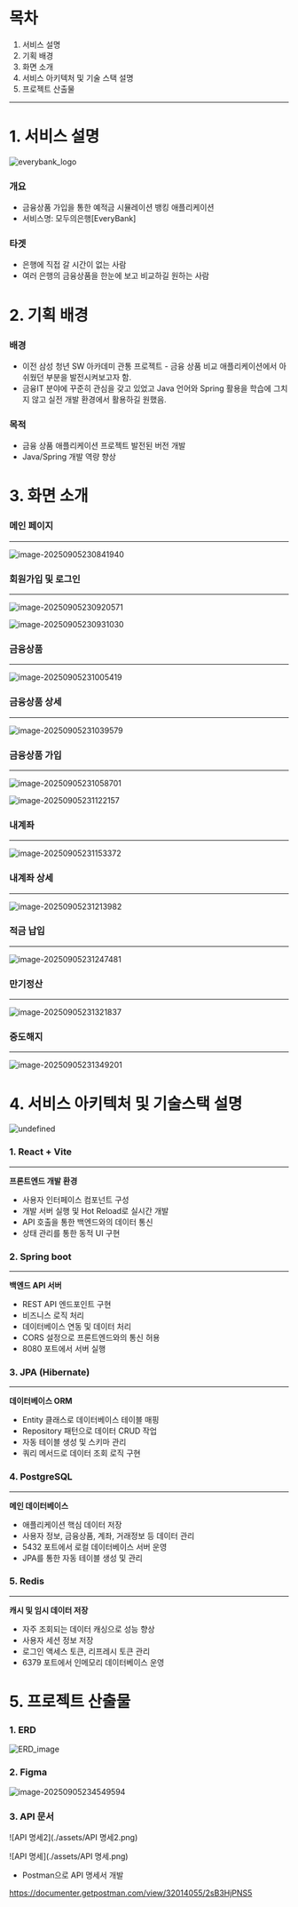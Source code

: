 # 목차

1. 서비스 설명
2. 기획 배경
3. 화면 소개
4. 서비스 아키텍처 및 기술 스택 설명
5. 프로젝트 산출물

---

# 1. 서비스 설명

![everybank_logo](./assets/everybank_logo-1757080724852-2.png)

### 개요

- 금융상품 가입을 통한 예적금 시뮬레이션 뱅킹 애플리케이션
- 서비스명: 모두의은행[EveryBank]



### 타겟

- 은행에 직접 갈 시간이 없는 사람
- 여러 은행의 금융상품을 한눈에 보고 비교하길 원하는 사람



# 2. 기획 배경

### 배경

- 이전 삼성 청년 SW 아카데미 관통 프로젝트 - 금융 상품 비교 애플리케이션에서 아쉬웠던 부분을 발전시켜보고자 함.
- 금융IT 분야에 꾸준히 관심을 갖고 있었고 Java 언어와 Spring 활용을 학습에 그치지 않고 실전 개발 환경에서 활용하길 원했음.

### 목적

- 금융 상품 애플리케이션 프로젝트 발전된 버전 개발
- Java/Spring 개발 역량 향상



# 3. 화면 소개

### 메인 페이지

---

![image-20250905230841940](./assets/image-20250905230841940-1757081324789-4-1757081326998-6.png)

### 회원가입 및 로그인

---

![image-20250905230920571](./assets/image-20250905230920571.png)

![image-20250905230931030](./assets/image-20250905230931030.png)



### 금융상품

---

![image-20250905231005419](./assets/image-20250905231005419.png)



### 금융상품 상세

---

![image-20250905231039579](./assets/image-20250905231039579.png)

### 금융상품 가입

---

![image-20250905231058701](./assets/image-20250905231058701.png)

![image-20250905231122157](./assets/image-20250905231122157.png)

### 내계좌

---

![image-20250905231153372](./assets/image-20250905231153372.png)

### 내계좌 상세

---

![image-20250905231213982](./assets/image-20250905231213982.png)

### 적금 납입

---

![image-20250905231247481](./assets/image-20250905231247481.png)

### 만기정산

---

![image-20250905231321837](./assets/image-20250905231321837.png)

### 중도해지

---

![image-20250905231349201](./assets/image-20250905231349201.png)



# 4. 서비스 아키텍처 및 기술스택 설명

![undefined](./assets/undefined-1757083074504-9.png)

### 1. React + Vite

---

**프론트엔드 개발 환경**

- 사용자 인터페이스 컴포넌트 구성
- 개발 서버 실행 및 Hot Reload로 실시간 개발
- API 호출을 통한 백엔드와의 데이터 통신
- 상태 관리를 통한 동적 UI 구현

### 2. Spring boot

---

**백엔드 API 서버**

- REST API 엔드포인트 구현
- 비즈니스 로직 처리
- 데이터베이스 연동 및 데이터 처리
- CORS 설정으로 프론트엔드와의 통신 허용
- 8080 포트에서 서버 실행

### 3. JPA (Hibernate)

---

**데이터베이스 ORM**

- Entity 클래스로 데이터베이스 테이블 매핑
- Repository 패턴으로 데이터 CRUD 작업
- 자동 테이블 생성 및 스키마 관리
- 쿼리 메서드로 데이터 조회 로직 구현

### 4. PostgreSQL

---

**메인 데이터베이스**

- 애플리케이션 핵심 데이터 저장
- 사용자 정보, 금융상품, 계좌, 거래정보 등 데이터 관리
- 5432 포트에서 로컬 데이터베이스 서버 운영
- JPA를 통한 자동 테이블 생성 및 관리

### 5. Redis

---

**캐시 및 임시 데이터 저장**

- 자주 조회되는 데이터 캐싱으로 성능 향상
- 사용자 세션 정보 저장
- 로그인 액세스 토큰, 리프레시 토큰 관리
- 6379 포트에서 인메모리 데이터베이스 운영



# 5. 프로젝트 산출물

### 1. ERD

![ERD_image](./assets/ERD_image.png)



### 2. Figma

![image-20250905234549594](./assets/image-20250905234549594.png)



### 3. API 문서

![API 명세2](./assets/API 명세2.png)

![API 명세](./assets/API 명세.png)

- Postman으로 API 명세서 개발

https://documenter.getpostman.com/view/32014055/2sB3HjPNS5
